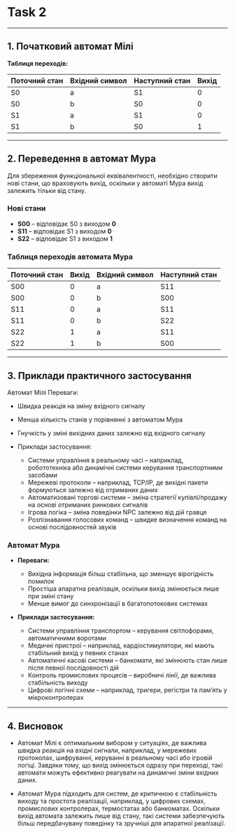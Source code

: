 # Task 2

---

## 1. Початковий автомат Мілі

**Таблиця переходів:**

| Поточний стан | Вхідний символ | Наступний стан | Вихід |
|---------------|---------------|----------------|-------|
| S0            | a             | S1             | 0     |
| S0            | b             | S0             | 0     |
| S1            | a             | S1             | 0     |
| S1            | b             | S0             | 1     |

---

## 2. Переведення в автомат Мура

Для збереження функціональної еквівалентності, необхідно створити нові стани, що враховують вихід, оскільки у автоматі Мура вихід залежить тільки від стану.

### Нові стани

- **S00** – відповідає S0 з виходом **0**
- **S11** – відповідає S1 з виходом **0**
- **S22** – відповідає S1 з виходом **1**

### Таблиця переходів автомата Мура

| Поточний стан | Вихід | Вхідний символ | Наступний стан |
|---------------|-------|---------------|----------------|
| S00           | 0     | a             | S11            |
| S00           | 0     | b             | S00            |
| S11           | 0     | a             | S11            |
| S11           | 0     | b             | S22            |
| S22           | 1     | a             | S11            |
| S22           | 1     | b             | S00            |

---

## 3. Приклади практичного застосування

Автомат Мілі
Переваги:

- Швидка реакція на зміну вхідного сигналу
- Менша кількість станів у порівнянні з автоматом Мура
- Гнучкість у зміні вихідних даних залежно від вхідного сигналу


- Приклади застосування:
  - Системи управління в реальному часі – наприклад, робототехніка або динамічні системи керування транспортними засобами
  - Мережеві протоколи – наприклад, TCP/IP, де вихідні пакети формуються залежно від отриманих даних
  - Автоматизовані торгові системи – зміна стратегії купівлі/продажу на основі отриманих ринкових сигналів
  - Ігрова логіка – зміна поведінки NPC залежно від дій гравця
  - Розпізнавання голосових команд – швидке визначення команд на основі послідовностей звуків

### Автомат Мура

- **Переваги:**  
  - Вихідна інформація більш стабільна, що зменшує вірогідність помилок
  - Простіша апаратна реалізація, оскільки вихід змінюється лише при зміні стану
  - Менше вимог до синхронізації в багатопотокових системах
  
- **Приклади застосування:**  
  - Системи управління транспортом – керування світлофорами, автоматичними воротами
  - Медичні пристрої – наприклад, кардіостимулятори, які мають стабільний вихід у певних станах
  - Автоматичні касові системи – банкомати, які змінюють стан лише після певної послідовності дій
  - Контроль промислових процесів – виробничі лінії, де важлива стабільність виходу
  - Цифрові логічні схеми – наприклад, тригери, регістри та пам’ять у мікроконтролерах
 

---

## 4. Висновок

- Автомат Мілі є оптимальним вибором у ситуаціях, 
де важлива швидка реакція на вхідні сигнали, наприклад, 
у мережевих протоколах, шифруванні, керуванні в реальному часі 
або ігровій логіці. Завдяки тому, що вихід змінюється одразу при переході, 
такі автомати можуть ефективно реагувати на динамічні зміни вхідних даних.


- Автомат Мура підходить для систем, де критичною є стабільність виходу
та простота реалізації, наприклад, 
у цифрових схемах, промислових контролерах, термостатах або банкоматах. 
Оскільки вихід автомата залежить лише від стану, такі системи забезпечують 
більш передбачувану поведінку та зручніші для апаратної реалізації.
